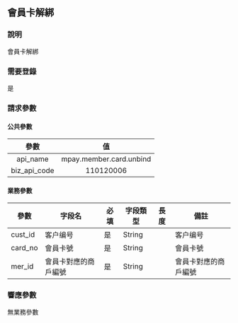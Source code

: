 ## 會員卡解綁

### 說明

會員卡解綁

### 需要登錄

是

### 請求參數

#### 公共參數

|     參數     |           值            |
| :----------: | :---------------------: |
|   api_name   | mpay.member.card.unbind |
| biz_api_code |        110120006        |

#### 業務參數

| 參數    | 字段名               | 必填 | 字段類型 | 長度 | 備註                 |
| ------- | -------------------- | ---- | -------- | ---- | -------------------- |
| cust_id | 客户编号             | 是   | String   |      | 客户编号             |
| card_no | 會員卡號             | 是   | String   |      | 會員卡號             |
| mer_id  | 會員卡對應的商戶編號 | 是   | String   |      | 會員卡對應的商戶編號 |

### 響應參數

無業務參數